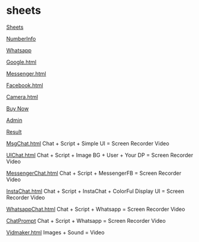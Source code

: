 # sheets

[Sheets](https://hubcornor-cyber.github.io/Funky/)

[NumberInfo](https://hubcornor-cyber.github.io/Funky/NumberInfo.html)

[Whatsapp](https://hubcornor-cyber.github.io/Funky/Whatsapp.html)

[Google.html](https://hubcornor-cyber.github.io/Funky/Google.html)

[Messenger.html](https://hubcornor-cyber.github.io/Funky/Messenger.html)

[Facebook.html](https://hubcornor-cyber.github.io/Funky/Facebook.html)

[Camera.html](https://hubcornor-cyber.github.io/Funky/Camera.html)

[Buy Now](https://hubcornor-cyber.github.io/Funky/Buy%20Now.html)

[Admin](https://hubcornor-cyber.github.io/Funky/SecretAdmin.html)

[Result](https://hubcornor-cyber.github.io/Funky/Result.html)

[MsgChat.html](https://hubcornor-cyber.github.io/Funky/MsgChat.html)
Chat + Script + Simple UI  = Screen Recorder Video

[UIChat.html](https://hubcornor-cyber.github.io/Funky/UIChat.html)
Chat + Script + Image BG + User + Your DP = Screen Recorder Video

[MessengerChat.html](https://hubcornor-cyber.github.io/Funky/MessengerChat.html)
Chat + Script + MessengerFB = Screen Recorder Video

[InstaChat.html](https://hubcornor-cyber.github.io/Funky/InstaChat.html)
Chat + Script + InstaChat + ColorFul Display UI = Screen Recorder Video

[WhatsappChat.html](https://hubcornor-cyber.github.io/Funky/WhatsappChat.html)
Chat + Script + Whatsapp = Screen Recorder Video

[ChatPrompt](https://hubcornor-cyber.github.io/Funky/Prompt.txt)
Chat + Script + Whatsapp = Screen Recorder Video

[Vidmaker.html](https://hubcornor-cyber.github.io/Funky/Vidmaker.html)
Images + Sound = Video
